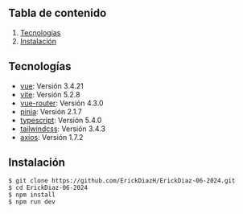 ## Tabla de contenido

1. [Tecnologías](#tecnologías)
2. [Instalación](#instalación)

## Tecnologías

- [vue](https://es.reactjs.org/): Versión 3.4.21
- [vite](https://vitejs.dev/): Versión 5.2.8
- [vue-router](https://router.vuejs.org/): Versión 4.3.0
- [pinia](https://pinia.vuejs.org/): Versión 2.1.7
- [typescript](https://www.typescriptlang.org/): Versión 5.4.0
- [tailwindcss](https://tailwindcss.com/): Versión 3.4.3
- [axios](https://axios-http.com/docs/intro): Versión 1.7.2

## Instalación

```
$ git clone https://github.com/ErickDiazH/ErickDiaz-06-2024.git
$ cd ErickDiaz-06-2024
$ npm install
$ npm run dev
```
